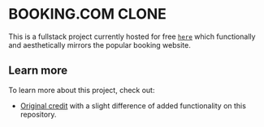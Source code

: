 # BOOKING.COM CLONE

This is a fullstack project currently hosted for free [`here`](https://booking-herm.onrender.com/) which functionally and aesthetically mirrors the popular booking website.


## Learn more

To learn more about this project, check out:

- [Original credit](https://youtu.be/YdBy9-0pER4?si=ErbyAOBsS-q0Ktpb) with a slight difference of added functionality on this repository.